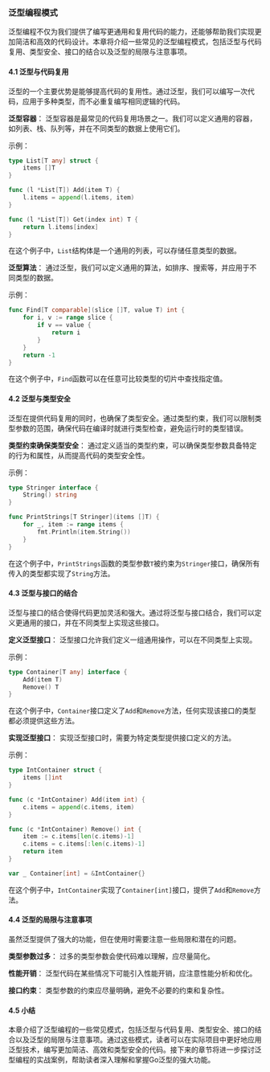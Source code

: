### 泛型编程模式

泛型编程不仅为我们提供了编写更通用和复用代码的能力，还能够帮助我们实现更加简洁和高效的代码设计。本章将介绍一些常见的泛型编程模式，包括泛型与代码复用、类型安全、接口的结合以及泛型的局限与注意事项。

#### 4.1 泛型与代码复用

泛型的一个主要优势是能够提高代码的复用性。通过泛型，我们可以编写一次代码，应用于多种类型，而不必重复编写相同逻辑的代码。

**泛型容器**：
泛型容器是最常见的代码复用场景之一。我们可以定义通用的容器，如列表、栈、队列等，并在不同类型的数据上使用它们。

示例：
```go
type List[T any] struct {
    items []T
}

func (l *List[T]) Add(item T) {
    l.items = append(l.items, item)
}

func (l *List[T]) Get(index int) T {
    return l.items[index]
}
```

在这个例子中，`List`结构体是一个通用的列表，可以存储任意类型的数据。

**泛型算法**：
通过泛型，我们可以定义通用的算法，如排序、搜索等，并应用于不同类型的数据。

示例：
```go
func Find[T comparable](slice []T, value T) int {
    for i, v := range slice {
        if v == value {
            return i
        }
    }
    return -1
}
```

在这个例子中，`Find`函数可以在任意可比较类型的切片中查找指定值。

#### 4.2 泛型与类型安全

泛型在提供代码复用的同时，也确保了类型安全。通过类型约束，我们可以限制类型参数的范围，确保代码在编译时就进行类型检查，避免运行时的类型错误。

**类型约束确保类型安全**：
通过定义适当的类型约束，可以确保类型参数具备特定的行为和属性，从而提高代码的类型安全性。

示例：
```go
type Stringer interface {
    String() string
}

func PrintStrings[T Stringer](items []T) {
    for _, item := range items {
        fmt.Println(item.String())
    }
}
```

在这个例子中，`PrintStrings`函数的类型参数`T`被约束为`Stringer`接口，确保所有传入的类型都实现了`String`方法。

#### 4.3 泛型与接口的结合

泛型与接口的结合使得代码更加灵活和强大。通过将泛型与接口结合，我们可以定义更通用的接口，并在不同类型上实现这些接口。

**定义泛型接口**：
泛型接口允许我们定义一组通用操作，可以在不同类型上实现。

示例：
```go
type Container[T any] interface {
    Add(item T)
    Remove() T
}
```

在这个例子中，`Container`接口定义了`Add`和`Remove`方法，任何实现该接口的类型都必须提供这些方法。

**实现泛型接口**：
实现泛型接口时，需要为特定类型提供接口定义的方法。

示例：
```go
type IntContainer struct {
    items []int
}

func (c *IntContainer) Add(item int) {
    c.items = append(c.items, item)
}

func (c *IntContainer) Remove() int {
    item := c.items[len(c.items)-1]
    c.items = c.items[:len(c.items)-1]
    return item
}

var _ Container[int] = &IntContainer{}
```

在这个例子中，`IntContainer`实现了`Container[int]`接口，提供了`Add`和`Remove`方法。

#### 4.4 泛型的局限与注意事项

虽然泛型提供了强大的功能，但在使用时需要注意一些局限和潜在的问题。

**类型参数过多**：
过多的类型参数会使代码难以理解，应尽量简化。

**性能开销**：
泛型代码在某些情况下可能引入性能开销，应注意性能分析和优化。

**接口约束**：
类型参数的约束应尽量明确，避免不必要的约束和复杂性。

#### 4.5 小结

本章介绍了泛型编程的一些常见模式，包括泛型与代码复用、类型安全、接口的结合以及泛型的局限与注意事项。通过这些模式，读者可以在实际项目中更好地应用泛型技术，编写更加简洁、高效和类型安全的代码。接下来的章节将进一步探讨泛型编程的实战案例，帮助读者深入理解和掌握Go泛型的强大功能。
